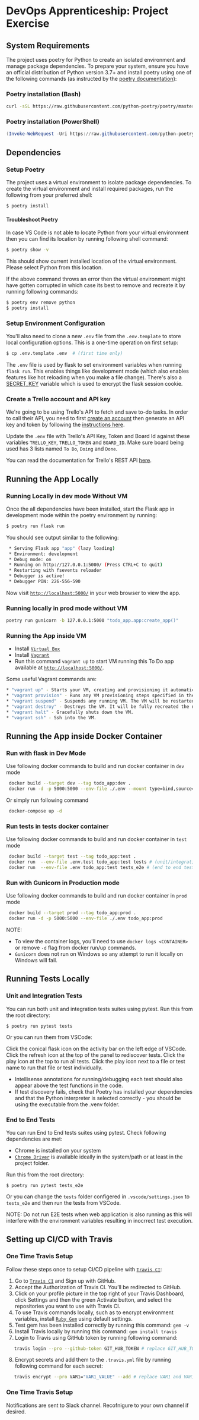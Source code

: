 # DevOps Apprenticeship: Project Exercise

## System Requirements

The project uses poetry for Python to create an isolated environment and manage package dependencies. To prepare your system, ensure you have an official distribution of Python version 3.7+ and install poetry using one of the following commands (as instructed by the [poetry documentation](https://python-poetry.org/docs/#system-requirements)):

### Poetry installation (Bash)

```bash
curl -sSL https://raw.githubusercontent.com/python-poetry/poetry/master/get-poetry.py | python
```

### Poetry installation (PowerShell)

```powershell
(Invoke-WebRequest -Uri https://raw.githubusercontent.com/python-poetry/poetry/master/get-poetry.py -UseBasicParsing).Content | python
```

## Dependencies

### Setup Poetry
The project uses a virtual environment to isolate package dependencies. To create the virtual environment and install required packages, run the following from your preferred shell:

```bash
$ poetry install
```
#### Troubleshoot Poetry
In case VS Code is not able to locate Python from your virtual environment then you can find its location by running following shell command:
```bash
$ poetry show -v
```
This should show current installed location of the virtual environment. Please select Python from this location.

If the above command throws an error then the virtual environment might have gotten corrupted in which case its best to remove and recreate it by running following commands:
```bash
$ poetry env remove python
$ poetry install
```
### Setup Environment Configuration
You'll also need to clone a new `.env` file from the `.env.template` to store local configuration options. This is a one-time operation on first setup:

```bash
$ cp .env.template .env  # (first time only)
```

The `.env` file is used by flask to set environment variables when running `flask run`. This enables things like development mode (which also enables features like hot reloading when you make a file change). There's also a [SECRET_KEY](https://flask.palletsprojects.com/en/1.1.x/config/#SECRET_KEY) variable which is used to encrypt the flask session cookie.


### Create a Trello account and API key

We're going to be using Trello's API to fetch and save to-do tasks. In order to call their API, you need to first [create an account](https://trello.com/signup) then generate an API key and token by following the [instructions here](https://trello.com/app-key).

Update the `.env` file with Trello's API Key, Token and Board Id against these variables `TRELLO_KEY`, `TRELLO_TOKEN` and `BOARD_ID`. Make sure board being used has 3 lists named `To Do`, `Doing` and `Done`.

You can read the documentation for Trello's REST API [here](https://developer.atlassian.com/cloud/trello/rest/api-group-actions/).


## Running the App Locally
### Running Locally in dev mode Without VM
Once the all dependencies have been installed, start the Flask app in development mode within the poetry environment by running:
```bash
$ poetry run flask run
```

You should see output similar to the following:
```bash
 * Serving Flask app "app" (lazy loading)
 * Environment: development
 * Debug mode: on
 * Running on http://127.0.0.1:5000/ (Press CTRL+C to quit)
 * Restarting with fsevents reloader
 * Debugger is active!
 * Debugger PIN: 226-556-590
```
Now visit [`http://localhost:5000/`](http://localhost:5000/) in your web browser to view the app.

### Running locally in prod mode without VM
```bash
poetry run gunicorn -b 127.0.0.1:5000 "todo_app.app:create_app()"
```
### Running the App inside VM

 * Install [`Virtual Box`](https://www.virtualbox.org/)
 * Install [`Vagrant`](https://www.vagrantup.com/)
 * Run this command `vagrant up` to start VM running this To Do app available at [`http://localhost:5000/`](http://localhost:5000/).
 
 Some useful Vagrant commands are:
 ```bash
 * "vagrant up" - Starts your VM, creating and provisioning it automatically if required.
 * "vagrant provision" - Runs any VM provisioning steps specified in the Vagrantfile. Provisioning steps are one-off operations that adjust the system provided by the box.
 * "vagrant suspend" - Suspends any running VM. The VM will be restarted on the next vagrant up command.
 * "vagrant destroy" - Destroys the VM. It will be fully recreated the next time you run vagrant up.
 * "vagrant halt" - Gracefully shuts down the VM.
 * "vagrant ssh" - Ssh into the VM.

```
## Running the App inside Docker Container

### Run with flask in Dev Mode
Use following docker commands to build and run docker container in `dev` mode
```bash
 docker build --target dev --tag todo_app:dev .
 docker run -d -p 5000:5000 --env-file ./.env --mount type=bind,source="$(pwd)"/todo_app,target=/app/todo_app todo_app:dev
```
Or simply run following command
```bash
 docker-compose up -d
```
 ### Run tests in tests docker container
Use following docker commands to build and run docker container in `test` mode
```bash
 docker build --target test --tag todo_app:test .
 docker run  --env-file .env.test todo_app:test tests # (unit/integration tests)
 docker run  --env-file .env todo_app:test tests_e2e # (end to end tests)
```
### Run with Gunicorn in Production mode
Use following docker commands to build and run docker container in `prod` mode
```bash
 docker build --target prod --tag todo_app:prod .
 docker run -d -p 5000:5000 --env-file ./.env todo_app:prod
```
NOTE:
 * To view the container logs, you'll need to use `docker logs <CONTAINER>` or remove `-d` flag from docker run/up commands.
 * `Gunicorn` does not run on Windows so any attempt to run it locally on Windows will fail.

## Running Tests Locally
### Unit and Integration Tests
You can run both unit and integration tests suites using pytest. Run this from the root directory:

`$ poetry run pytest tests`

Or you can run them from VSCode:

Click the conical flask icon on the activity bar on the left edge of VSCode. Click the refresh icon at the top of the panel to rediscover tests. Click the play icon at the top to run all tests. Click the play icon next to a file or test name to run that file or test individually.
* Intellisense annotations for running/debugging each test should also appear above the test functions in the code.
* If test discovery fails, check that Poetry has installed your dependencies and that the Python interpreter is selected correctly - you should be using the executable from the .venv folder.

### End to End Tests
You can run End to End tests suites using pytest. Check following dependencies are met:
* Chrome is installed on your system
* [`Chrome Driver`](https://sites.google.com/chromium.org/driver/downloads?authuser=0) is available ideally in the system/path or at least in the project folder.

Run this from the root directory:

`$ poetry run pytest tests_e2e`

Or you can change the `tests` folder configered in `.vscode/settings.json` to `tests_e2e` and then run the tests from VSCode.

NOTE: Do not run E2E tests when web application is also running as this will interfere with the environment variables resulting in inocrrect test execution.

## Setting up CI/CD with Travis
### One Time Travis Setup
Follow these steps once to setup CI/CD pipeline with [`Travis CI`](https://travis-ci.com/):
 1. Go to [`Travis CI`](https://travis-ci.com/) and Sign up with GitHub. 
 2. Accept the Authorization of Travis CI. You’ll be redirected to GitHub.
 3. Click on your profile picture in the top right of your Travis Dashboard, click Settings and then the green Activate button, and select the repositories you want to use with Travis CI.
 4. To use Travis commands locally, such as to encrypt environment variables, install [`Ruby Gem`](https://rubyinstaller.org/downloads/) using default settings.
 5. Test gem has been installed correctly by running this command: `gem -v`
 6. Install Travis locally by running this command:
    `gem install travis`
 7. Login to Travis using GitHub token by running following command:
 ```bash
    travis login --pro --github-token GIT_HUB_TOKEN # replace GIT_HUB_TOKEN with actual token
 ```
 8. Encrypt secrets and add them to the `.travis.yml` file by running following command for each secret:
 ```bash
    travis encrypt --pro VAR1="VAR1_VALUE" --add # replace VAR1 and VAR1_VALUE with actual key/value pair
 ```
 ### One Time Travis Setup
 Notifications are sent to Slack channel. Recofnigure to your own channel if desired.